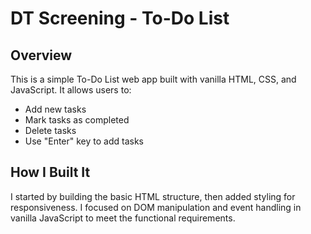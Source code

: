 # DT Screening - To-Do List

## Overview
This is a simple To-Do List web app built with vanilla HTML, CSS, and JavaScript. It allows users to:
- Add new tasks
- Mark tasks as completed
- Delete tasks
- Use "Enter" key to add tasks

## How I Built It
I started by building the basic HTML structure, then added styling for responsiveness. I focused on DOM manipulation and event handling in vanilla JavaScript to meet the functional requirements.

